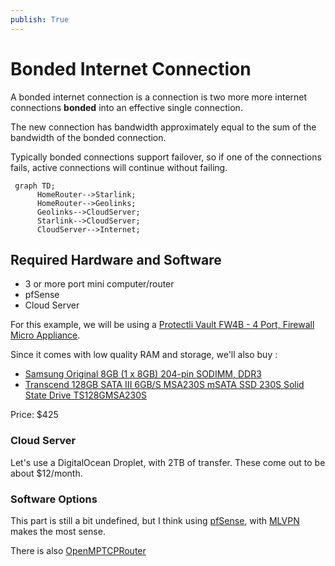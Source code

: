 ```yaml
---
publish: True
---
```


# Bonded Internet Connection

A bonded internet connection is a connection is two more more internet connections **bonded** into an effective single connection. 

The new connection has bandwidth approximately equal to the sum of the bandwidth of the bonded connection.

Typically bonded connections support failover, so if one of the connections fails, active connections will continue without failing.

```mermaid
 graph TD;
      HomeRouter-->Starlink;
      HomeRouter-->Geolinks;
      Geolinks-->CloudServer;
      Starlink-->CloudServer;
	  CloudServer-->Internet;
```


## Required Hardware and Software
- 3 or more port mini computer/router
- pfSense
- Cloud Server

For this example, we will be using a [Protectli Vault FW4B - 4 Port, Firewall Micro Appliance](https://www.amazon.com/dp/B07G7H4M73?tag=murraynet-20&linkCode=osi&th=1).

Since it comes with low quality RAM and storage, we'll also buy :

 - [Samsung Original 8GB (1 x 8GB) 204-pin SODIMM, DDR3](https://www.amazon.com/gp/product/B0173ZBC2E/ref=ox_sc_act_title_1?smid=A91YWXUX63ZCY&psc=1)
 - [Transcend 128GB SATA III 6GB/S MSA230S mSATA SSD 230S Solid State Drive TS128GMSA230S](https://www.amazon.com/gp/product/B07GMD5R7M/ref=ox_sc_act_title_3?smid=ATVPDKIKX0DER&th=1)

Price: $425

### Cloud Server
Let's use a DigitalOcean Droplet, with 2TB of transfer. These come out to be about $12/month.

### Software Options

This part is still a bit undefined, but I think using [pfSense](https://www.pfsense.org), with [MLVPN](https://zehome.github.io/MLVPN/) makes the most sense.

There is also [OpenMPTCPRouter](https://www.openmptcprouter.com)
